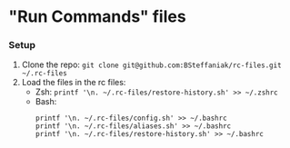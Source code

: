 # "Run Commands" files

### Setup

1. Clone the repo: `git clone git@github.com:BSteffaniak/rc-files.git ~/.rc-files`
1. Load the files in the rc files:
    * Zsh: `printf '\n. ~/.rc-files/restore-history.sh' >> ~/.zshrc`
    * Bash:
        ```
        printf '\n. ~/.rc-files/config.sh' >> ~/.bashrc
        printf '\n. ~/.rc-files/aliases.sh' >> ~/.bashrc
        printf '\n. ~/.rc-files/restore-history.sh' >> ~/.bashrc
        ```
